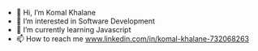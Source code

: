- 👋 Hi, I’m Komal Khalane
- 👀 I’m interested in Software Development 
- 🌱 I’m currently learning Javascript 
- 📫 How to reach me www.linkedin.com/in/komal-khalane-732068263


<!---
KomalKhalane25/KomalKhalane25 is a ✨ special ✨ repository because its `README.md` (this file) appears on your GitHub profile.
You can click the Preview link to take a look at your changes.
--->
